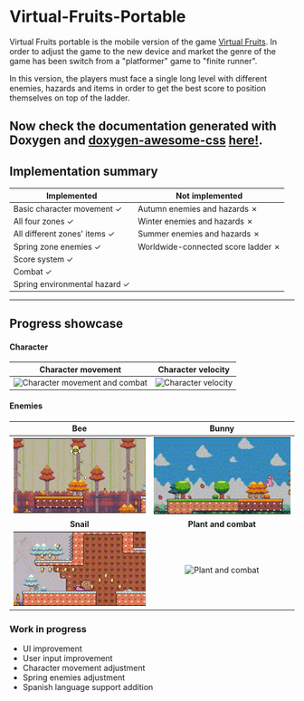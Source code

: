 # Virtual-Fruits-Portable

Virtual Fruits portable is the mobile version of the game [Virtual Fruits](https://github.com/OscarLM32/Virtual-Fruits).
In order to adjust the game to the new device and market the genre of the game has been switch from a "platformer" game to 
"finite runner". 

In this version, the players must face a single long level with different enemies,
hazards and items in order to get the best score to position themselves on top of the ladder.

Now check the documentation generated with Doxygen and [doxygen-awesome-css](https://jothepro.github.io/doxygen-awesome-css/) [here!](https://oscarlm32.github.io/Virtual-Fruits-Portable/annotated.html).
---

## Implementation summary

| **Implemented**                     | **Not implemented**                      |
|-------------------------------------|------------------------------------------|
| Basic character movement &check;    | Autumn enemies and hazards &cross;       |
| All four zones &check;              | Winter enemies and hazards &cross;       |
| All different zones' items &check;  | Summer enemies and hazards &cross;       |
| Spring zone enemies &check;         | Worldwide-connected score ladder &cross; |
| Score system &check;                |                                          |
| Combat &check;                      |                                          |
| Spring environmental hazard &check; |                                          |

---

## Progress showcase

#### Character
|                 Character movement                 |           Character velocity            |
|:--------------------------------------------------:|:---------------------------------------:|
| ![Character movement and combat](img/Movement.gif) | ![Character velocity](img/Velocity.gif) |


#### Enemies
|           Bee           |               Bunny                |
|:-----------------------:|:----------------------------------:|
|   ![Bee](img/Bee.gif)   |      ![Bunny](img/Bunny.gif)       |
|        **Snail**        |        **Plant and combat**        |
| ![Snail](img/Snail.gif) | ![Plant and combat](img/Plant.gif) |


### Work in progress
* UI improvement 
* User input improvement
* Character movement adjustment
* Spring enemies adjustment
* Spanish language support addition
